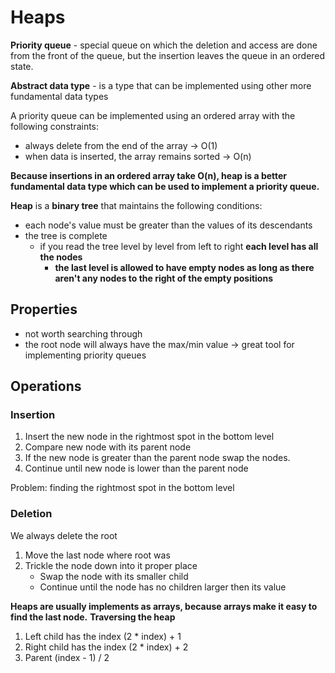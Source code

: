 # Heaps

**Priority queue** \- special queue on which the deletion and access are done from the front of the queue\, but the insertion leaves the queue in an ordered state\.

**Abstract data type** \- is a type that can be implemented using other more fundamental data types

A priority queue can be implemented using an ordered array with the following constraints:

* always delete from the end of the array -> O(1)
* when data is inserted, the array remains sorted -> O(n)

**Because insertions in an ordered array take O(n), heap is a better fundamental data type which can be used to implement a priority queue.**

**Heap** is a **binary tree** that maintains the following conditions:

* each node's value must be greater than the values of its descendants
* the tree is complete
    * if you read the tree level by level from left to right **each level has all the nodes**
        * **the last level is allowed to have empty nodes as long as there aren't any nodes to the right of the empty positions**

## **Properties**

* not worth searching through
* the root node will always have the max/min value -> great tool for implementing priority queues

## **Operations**

### Insertion

1. Insert the new node in the rightmost spot in the bottom level
2. Compare new node with its parent node
3. If the new node is greater than the parent node swap the nodes.
4. Continue until new node is lower than the parent node

Problem: finding the rightmost spot in the bottom level

### Deletion

We always delete the root

1. Move the last node where root was
2. Trickle the node down into it proper place
    * Swap the node with its smaller child
    * Continue until the node has no children larger then its value

**Heaps are usually implements as arrays, because arrays make it easy to find the last node.**
**Traversing the heap**

1. Left child has the index (2 \* index) + 1
2. Right child has the index (2 \* index) + 2
3. Parent (index - 1) / 2

<br>
<br>
